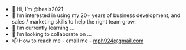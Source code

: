 - 👋 Hi, I’m @heals2021
- 👀 I’m interested in using my 20+ years of business development, and sales / marketing skills to help the right team grow.  
- 🌱 I’m currently learning ...
- 💞️ I’m looking to collaborate on ...
- 📫 How to reach me - email me -   mph924@gmail.com

<!---
heals2021/heals2021 is a ✨ special ✨ repository because its `README.md` (this file) appears on your GitHub profile.
You can click the Preview link to take a look at your changes.
--->
